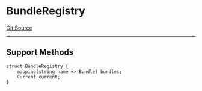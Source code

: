 # BundleRegistry
[Git Source](https://github.com/metacontract/mc/blob/20ed737f21a46d89afffe1322a75b1ecfcacff9a/src/devkit/Flattened.sol)

---------------------
Support Methods
-----------------------


```solidity
struct BundleRegistry {
    mapping(string name => Bundle) bundles;
    Current current;
}
```

